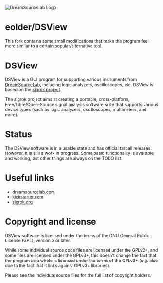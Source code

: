 ![DreamSourceLab Logo](DSView/icons/dsl_logo.svg)

# eolder/DSView
This fork contains some small modifications that make the program feel more similar to a certain popular/alternative tool.

# DSView 
DSView is a GUI program for supporting various instruments from [DreamSourceLab](http://www.dreamsourcelab.com), including logic analyzers, oscilloscopes, etc. DSView is based on the [sigrok project](https://sigrok.org).

The sigrok project aims at creating a portable, cross-platform, Free/Libre/Open-Source signal analysis software suite that supports various device types (such as logic analyzers, oscilloscopes, multimeters, and more).

# Status

The DSView software is in a usable state and has official tarball releases. However, it is still a work in progress. Some basic functionality is available and working, but other things are always on the TODO list.

# Useful links

- [dreamsourcelab.com](https://www.dreamsourcelab.com)
- [kickstarter.com](https://www.kickstarter.com/projects/dreamsourcelab/dslogic-multifunction-instruments-for-everyone)
- [sigrok.org](https://sigrok.org)

# Copyright and license

DSView software is licensed under the terms of the GNU General Public License
(GPL), version 3 or later.

While some individual source code files are licensed under the GPLv2+, and
some files are licensed under the GPLv3+, this doesn't change the fact that
the program as a whole is licensed under the terms of the GPLv3+ (e.g. also
due to the fact that it links against GPLv3+ libraries).

Please see the individual source files for the full list of copyright holders.
